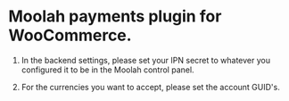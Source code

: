 Moolah payments plugin for WooCommerce.
==================

1. In the backend settings, please set your IPN secret to whatever you configured it to be in the Moolah control panel.

2. For the currencies you want to accept, please set the account GUID's.
